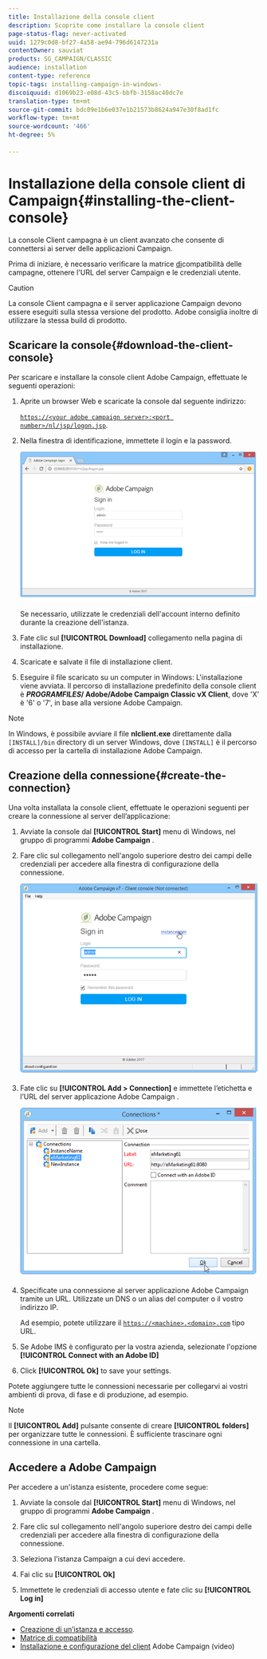 ```yaml
---
title: Installazione della console client
description: Scoprite come installare la console client
page-status-flag: never-activated
uuid: 1279c0d8-bf27-4a58-ae94-796d6147231a
contentOwner: sauviat
products: SG_CAMPAIGN/CLASSIC
audience: installation
content-type: reference
topic-tags: installing-campaign-in-windows-
discoiquuid: d1069b23-e08d-43c5-bbfb-3158ac40dc7e
translation-type: tm+mt
source-git-commit: bdc09e1b6e037e1b21573b8624a947e30f8ad1fc
workflow-type: tm+mt
source-wordcount: '466'
ht-degree: 5%

---
```



# Installazione della console client di Campaign{#installing-the-client-console}

La console Client campagna è un client avanzato che consente di connettersi ai server delle applicazioni Campaign.

Prima di iniziare, è necessario verificare la matrice [di](https://helpx.adobe.com/it/campaign/kb/compatibility-matrix.html)compatibilità delle campagne, ottenere l&#39;URL del server Campaign e le credenziali utente.

>[!CAUTION]
>
>La console Client campagna e il server applicazione Campaign devono essere eseguiti sulla stessa versione del prodotto.  Adobe consiglia inoltre di utilizzare la stessa build di prodotto.

## Scaricare la console{#download-the-client-console}

Per scaricare e installare la console client  Adobe Campaign, effettuate le seguenti operazioni:

1. Aprite un browser Web e scaricate la console dal seguente indirizzo:

   [`https://<your adobe campaign server>:<port number>/nl/jsp/logon.jsp`](https://machine/nl/jsp/logon.jsp).

1. Nella finestra di identificazione, immettete il login e la password.

   ![](assets/s_ncs_install_setup_download01.png)

   Se necessario, utilizzate le credenziali dell&#39;account interno definito durante la creazione dell&#39;istanza.

1. Fate clic sul **[!UICONTROL Download]** collegamento nella pagina di installazione.
1. Scaricate e salvate il file di installazione client.
1. Eseguire il file scaricato su un computer in Windows: L&#39;installazione viene avviata. Il percorso di installazione predefinito della console client è **$PROGRAMFILES$/ Adobe/Adobe Campaign Classic vX Client**, dove &#39;X&#39; è &#39;6&#39; o &#39;7&#39;, in base alla versione  Adobe Campaign.

>[!NOTE]
>
>In Windows, è possibile avviare il file **nlclient.exe** direttamente dalla `[INSTALL]/bin` directory di un server Windows, dove `[INSTALL]` è il percorso di accesso per la cartella di installazione  Adobe Campaign.

## Creazione della connessione{#create-the-connection}

Una volta installata la console client, effettuate le operazioni seguenti per creare la connessione al server dell’applicazione:

1. Avviate la console dal **[!UICONTROL Start]** menu di Windows, nel gruppo di programmi **Adobe Campaign** .

1. Fare clic sul collegamento nell&#39;angolo superiore destro dei campi delle credenziali per accedere alla finestra di configurazione della connessione.

   ![](assets/s_ncs_install_define_connection_01.png)

1. Fate clic su **[!UICONTROL Add > Connection]** e immettete l’etichetta e l’URL del server applicazione Adobe Campaign .

   ![](assets/s_ncs_install_define_connection_02.png)

1. Specificate una connessione al server  applicazione Adobe Campaign tramite un URL. Utilizzate un DNS o un alias del computer o il vostro indirizzo IP.

   Ad esempio, potete utilizzare il [`https://<machine>.<domain>.com`](https://machine) tipo URL.

1. Se  Adobe IMS è configurato per la vostra azienda, selezionate l&#39;opzione **[!UICONTROL Connect with an Adobe ID]**

1. Click **[!UICONTROL Ok]** to save your settings.

Potete aggiungere tutte le connessioni necessarie per collegarvi ai vostri ambienti di prova, di fase e di produzione, ad esempio.

>[!NOTE]
>
>Il **[!UICONTROL Add]** pulsante consente di creare **[!UICONTROL folders]** per organizzare tutte le connessioni. È sufficiente trascinare ogni connessione in una cartella.


## Accedere a  Adobe Campaign

Per accedere a un&#39;istanza esistente, procedere come segue:

1. Avviate la console dal **[!UICONTROL Start]** menu di Windows, nel gruppo di programmi **Adobe Campaign** .

1. Fare clic sul collegamento nell&#39;angolo superiore destro dei campi delle credenziali per accedere alla finestra di configurazione della connessione.

1. Seleziona l&#39;istanza Campaign a cui devi accedere.

1. Fai clic su **[!UICONTROL Ok]**

1. Immettete le credenziali di accesso utente e fate clic su **[!UICONTROL Log in]**

**Argomenti correlati**

* [Creazione di un’istanza e accesso](../../installation/using/creating-an-instance-and-logging-on.md).
* [Matrice di compatibilità](https://helpx.adobe.com/it/campaign/kb/compatibility-matrix.html)
* [Installazione e configurazione del client](https://docs.adobe.com/content/help/en/campaign-classic-learn/tutorials/getting-started/install-and-setup-the-adobe-campaign-client.html) Adobe Campaign  (video)
